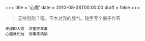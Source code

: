 +++
title = '心魔'
date = 2010-08-28T00:00:00
draft = false
+++

> 无欲则刚？嗯，不大对我的脾气。随手写个偈子作答


```text
天理即人欲  非蜜亦非毒
心魔难贮纳  何事笑鸿鹄
```
